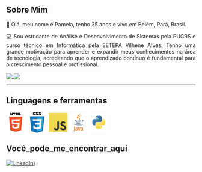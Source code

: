<h2> Sobre Mim</h2>

<p>
👋 Olá, meu nome é Pamela, tenho 25 anos e vivo em Belém, Pará, Brasil.
</p>

<p align="justify">
💻  Sou estudante de Análise e Desenvolvimento de Sistemas pela PUCRS e curso técnico em Informática pela EETEPA Vilhene Alves. Tenho uma grande motivação para aprender e expandir meus conhecimentos na área de tecnologia, acreditando que o aprendizado contínuo é fundamental para o crescimento pessoal e profissional.
</p>

<div>
<a href="https://github.com/pamis-costa/convoychat">
  <img height=150 align="center" src="https://github-readme-stats.vercel.app/api?username=pamis-costa&show_icons=true&theme=dracula"/>
  <img height=150 align="center" src="https://github-readme-stats.vercel.app/api/top-langs?username=pamis-costa&layout=compact&langs_count=8&card_width=320&theme=dracula" />
</a>
</div>

<hr>
<h2> Linguagens e ferramentas </h2>

<div style="display: inline_block">
  
  <img align="center" alt="Pamis-html" height="50" style="max-width: 100%;" src ="https://raw.githubusercontent.com/github/explore/80688e429a7d4ef2fca1e82350fe8e3517d3494d/topics/html/html.png" >
  <img align="center" alt="Pamis-css" height="55" style="max-width: 100%;" src ="https://raw.githubusercontent.com/github/explore/80688e429a7d4ef2fca1e82350fe8e3517d3494d/topics/css/css.png" >
  <img align="center" alt="Pamis-javascript" height="50" style="max-width: 100%;" src ="https://raw.githubusercontent.com/github/explore/80688e429a7d4ef2fca1e82350fe8e3517d3494d/topics/javascript/javascript.png" >
  <img align="center" alt="Pamis-java" height="50" style="max-width: 100%;" src ="https://raw.githubusercontent.com/github/explore/80688e429a7d4ef2fca1e82350fe8e3517d3494d/topics/java/java.png" >
  <img align="center" alt="Pamis-python" height="50" style="max-width: 100%;" src ="https://raw.githubusercontent.com/github/explore/80688e429a7d4ef2fca1e82350fe8e3517d3494d/topics/python/python.png" >
</div>

<h2> Você_pode_me_encontrar_aqui </h2>
<div>
<a href="https://www.linkedin.com/in/pamela-costa-20p" rel="nofollow">
  <img src="https://camo.githubusercontent.com/b5ca0d668668ff247047e3ae990f6b19ba143fe20b0b1413cf1072bdfb911182/68747470733a2f2f736b696c6c69636f6e732e6465762f69636f6e733f693d6c696e6b6564696e" alt="LinkedIn" data-canonical-src="https://skillicons.dev/icons?i=linkedin" style="max-width: 100%;">)</a></p>
</a>
</div>


